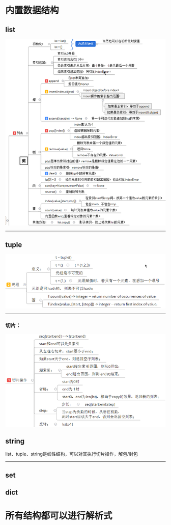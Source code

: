 # 内置数据结构

## list

![list](list.png)

---

## tuple

![tuple](tuple.png)

---

### 切片：
![slice](slice.png)

## string
list、tuple、string是线性结构，可以对其执行切片操作，解包/封包

---

## set
## dict
# 所有结构都可以进行解析式


